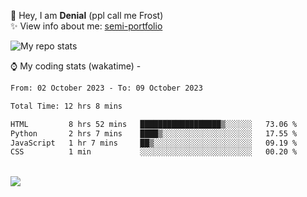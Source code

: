 🤚 Hey, I am **Denial** (ppl call me Frost)  
✨ View info about me: [semi-portfolio](https://frostx.is-a.dev)

<img alt="My repo stats" src="https://github-readme-stats.vercel.app/api?username=FrostX-Official&show_icons=true&theme=radical">

⌚ My coding stats (wakatime) -

<!--START_SECTION:waka-->

```txt
From: 02 October 2023 - To: 09 October 2023

Total Time: 12 hrs 8 mins

HTML         8 hrs 52 mins   ██████████████████▒░░░░░░   73.06 %
Python       2 hrs 7 mins    ████▒░░░░░░░░░░░░░░░░░░░░   17.55 %
JavaScript   1 hr 7 mins     ██▒░░░░░░░░░░░░░░░░░░░░░░   09.19 %
CSS          1 min           ░░░░░░░░░░░░░░░░░░░░░░░░░   00.20 %
```

<!--END_SECTION:waka-->
<br>
<img src="https://spotify-github-profile.vercel.app/api/view.svg?uid=31srkkuzzvig3lqyqlakxnoqfz6y&cover_image=true&theme=default&show_offline=true&background_color=0d1117&interchange=false&bar_color=7024ff">
